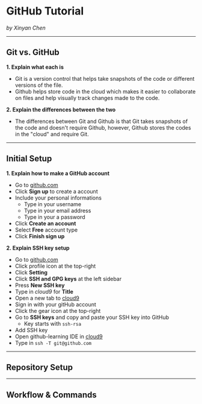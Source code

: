 # GitHub Tutorial

_by Xinyan Chen_

---
## Git vs. GitHub
**1. Explain what each is**  
* Git is a version control that helps take snapshots of the code or different versions of the file.  
* Github helps store code in the cloud which makes it easier to collaborate on files and help visually track changes made to the code.  

**2. Explain the differences between the two**  
* The differences between Git and Github is that Git takes snapshots of the code and doesn't require Github, however, Github stores the codes in the "cloud" and require Git.  

---
## Initial Setup
**1. Explain how to make a GitHub account**  
* Go to [github.com](github.com)  
* Click **Sign up** to create a account  
* Include your personal informations  
    * Type in your username  
    * Type in your email address  
    * Type in your a password  
* Click **Create an account**  
* Select **Free** account type  
* Click **Finish sign up**  

**2. Explain SSH key setup**
* Go to [github.com](github.com)  
* Click profile icon at the top-right  
* Click **Setting**  
* Click **SSH and GPG keys** at the left sidebar  
* Press **New SSH key**  
* Type in _cloud9_ for **Title**  
* Open a new tab to [cloud9](c9.io)  
* Sign in with your gitHub account  
* Click the gear icon at the top-right  
* Go to **SSH keys** and copy and paste your SSH key into GitHub  
    * Key starts with `ssh-rsa`  
* Add SSH key  
* Open github-learning IDE in [cloud9](c9.io)  
* Type in `ssh -T git@github.com`  

---
## Repository Setup



---
## Workflow & Commands
